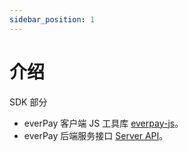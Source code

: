 ```yaml
---
sidebar_position: 1
---
```


# 介绍

SDK 部分
  - everPay 客户端 JS 工具库 [everpay-js](./everpay-js/intro)。
  - everPay 后端服务接口 [Server API](./server-api/intro)。

